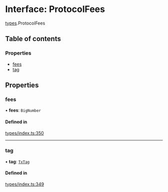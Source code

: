 # Interface: ProtocolFees

[types](../wiki/types).ProtocolFees

## Table of contents

### Properties

- [fees](../wiki/types.ProtocolFees#fees)
- [tag](../wiki/types.ProtocolFees#tag)

## Properties

### fees

• **fees**: `BigNumber`

#### Defined in

[types/index.ts:350](https://github.com/PolymathNetwork/polymesh-sdk/blob/c6fe1be3/src/types/index.ts#L350)

___

### tag

• **tag**: [`TxTag`](../wiki/types#txtag)

#### Defined in

[types/index.ts:349](https://github.com/PolymathNetwork/polymesh-sdk/blob/c6fe1be3/src/types/index.ts#L349)
